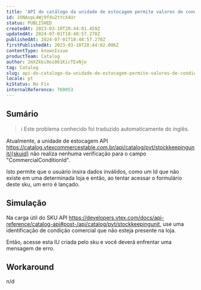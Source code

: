 ```yaml
---
title: 'API do catálogo da unidade de estocagem permite valores de condição comercial inválidos'
id: 1ONAspL4Wj9fdu2tYcX4Ur
status: PUBLISHED
createdAt: 2023-03-10T20:44:01.459Z
updatedAt: 2024-07-01T18:48:57.278Z
publishedAt: 2024-07-01T18:48:57.278Z
firstPublishedAt: 2023-03-10T20:44:02.006Z
contentType: knownIssue
productTeam: Catalog
author: 2mXZkbi0oi061KicTExNjo
tag: Catalog
slug: api-do-catalogo-da-unidade-de-estocagem-permite-valores-de-condicao-comercial-invalidos
locale: pt
kiStatus: No Fix
internalReference: 769053
---
```


## Sumário

>ℹ️ Este problema conhecido foi traduzido automaticamente do inglês.


Atualmente, a unidade de estocagem API https://catalog.vtexcommercestable.com.br/api/catalog/pvt/stockkeepingunit/{skuid} não realiza nenhuma verificação para o campo "CommercialConditionId".

Isto permite que o usuário insira dados inválidos, como um Id que não existe em uma determinada loja e então, ao tentar acessar o formulário deste sku, um erro é lançado.


##

## Simulação


Na carga útil do SKU API https://developers.vtex.com/docs/api-reference/catalog-api#post-/api/catalog/pvt/stockkeepingunit, use uma identificação de condição comercial que não esteja presente na loja.

Então, acesse esta IU criada pelo sku e você deverá enfrentar uma mensagem de erro.


##

## Workaround


n/d






